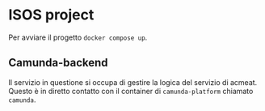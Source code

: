 # ISOS project
Per avviare il progetto `docker compose up`.

## Camunda-backend
Il servizio in questione si occupa di gestire la logica del servizio di acmeat. Questo è in diretto contatto con il container di `camunda-platform` chiamato `camunda`.